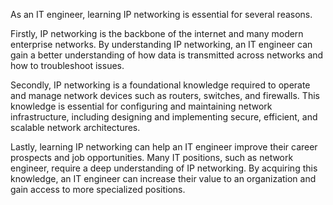 As an IT engineer, learning IP networking is essential for several reasons. 

Firstly, IP networking is the backbone of the internet and many modern enterprise networks. By understanding IP networking, an IT engineer can gain a better understanding of how data is transmitted across networks and how to troubleshoot issues.

Secondly, IP networking is a foundational knowledge required to operate and manage network devices such as routers, switches, and firewalls. This knowledge is essential for configuring and maintaining network infrastructure, including designing and implementing secure, efficient, and scalable network architectures.

Lastly, learning IP networking can help an IT engineer improve their career prospects and job opportunities. Many IT positions, such as network engineer, require a deep understanding of IP networking. By acquiring this knowledge, an IT engineer can increase their value to an organization and gain access to more specialized positions.
